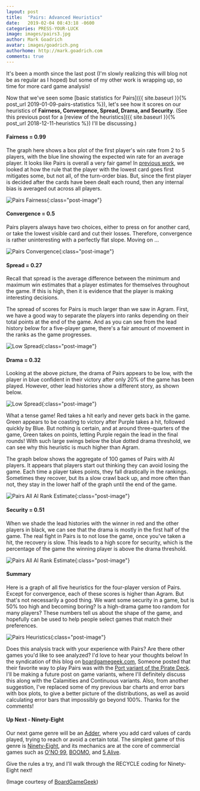 ```yaml
---
layout: post
title:  "Pairs: Advanced Heuristics"
date:   2019-02-04 08:43:18 -0600
categories: PRESS-YOUR-LUCK
image: images/pairs3.jpg
author: Mark Goadrich
avatar: images/goadrich.png
authorhome: http://mark.goadrich.com
comments: true
---
```


It's been a month since the last post (I'm slowly realizing this will blog not be as regular as I hoped) but
some of my other work is wrapping up, so time for more card game analysis!

Now that we've seen some [basic statistics for Pairs]({{ site.baseurl }}{% post_url 2019-01-09-pairs-statistics %}),
let's see how it scores on our heuristics of **Fairness, Convergence, Spread, Drama, and Security**. 
(See this previous post for a [review of the heuristics]({{ site.baseurl }}{% post_url 2018-12-11-heuristics %}) I'll be 
discussing.)

#### Fairness = 0.99

The graph here shows a box plot of the first player's win rate from 2 to 5 players, with the blue
line showing the expected win rate for an average player.
It looks like Pairs is overall a very fair game! In [previous work](http://mark.goadrich.com/articles/issue-2-1-09-recycled.pdf), 
we looked at how the rule that the player with the lowest card goes first mitigates some, but not
all, of the turn-order bias. But, since the first player is decided after the cards have been
dealt each round, then any internal bias is averaged out across all players. 

![Pairs Fairness]({{site.url}}{{site.baseurl}}/images/pairs/fairness.png){:class="post-image"}

#### Convergence = 0.5

Pairs players always have two choices, either to press on for another card, or take the lowest
visible card and cut their losses. Therefore, convergence is rather uninteresting with a 
perfectly flat slope. Moving on ...

![Pairs Convergence]({{site.url}}{{site.baseurl}}/images/pairs/convergence.png){:class="post-image"}

#### Spread = 0.27

Recall that 
spread is the average difference between the minimum and maximum win estimates 
that a player estimates for themselves throughout the game. If this is high, then 
it is evidence that the player is making interesting decisions. 

The spread of scores for Pairs is much larger than we saw in Agram. First, we have a
good way to separate the players into ranks depending on their total points at 
the end of the game. And as you can see from the lead history below for a five-player game, there's a 
fair amount of movement in the ranks as the game progresses.

![Low Spread]({{site.url}}{{site.baseurl}}/images/pairs/allaionegame2.png){:class="post-image"}

#### Drama = 0.32

Looking at the above picture, the drama of Pairs appears to be low, with the player
in blue confident in their victory after only 20% of the game has been played. However, 
other lead histories show a different story, as shown below.

![Low Spread]({{site.url}}{{site.baseurl}}/images/pairs/allaionegame.png){:class="post-image"}

What a tense game! Red takes a hit early and never gets back in the game. Green appears to
be coasting to victory after Purple takes a hit, followed quickly by Blue. But nothing is
certain, and at around three-quarters of the game, Green takes on points, letting Purple
regain the lead in the final rounds! With such large swings below the blue dotted
drama threshold, we can see why this heuristic is much higher than Agram.

The graph below shows the aggregate of 100 games of Pairs with AI players. 
It appears that players start out thinking they can avoid losing the game. Each time a 
player takes points, they fall drastically in the rankings. Sometimes they recover, but
its a slow crawl back up, and more often than not, they stay in the lower half of the graph until the end of the game.

![Pairs All AI Rank Estimate]({{site.url}}{{site.baseurl}}/images/pairs/allairankestimate.png){:class="post-image"}

#### Security = 0.51

When we shade the lead histories with the winner in red and the other players in black, we can 
see that the drama is mostly in the first half of the game. The real fight in Pairs is to 
not lose the game, once you've taken a hit, the recovery is slow. This leads to a 
high score for security, which is the percentage of the game the winning player
is above the drama threshold. 

![Pairs All AI Rank Estimate]({{site.url}}{{site.baseurl}}/images/pairs/allairankestimatewinner.png){:class="post-image"}

#### Summary

Here is a graph of all five heuristics for 
the four-player version of Pairs. Except for convergence, each of these scores
is higher than Agram. But that's not necessarily a good thing. We want some 
security in a game, but is 50% too high and becoming boring? Is a high-drama game
too random for many players? These numbers tell us about the shape of the game, and hopefully
can be used to help people select games that match their preferences.

![Pairs Heuristics]({{site.url}}{{site.baseurl}}/images/pairs/heuristics.png){:class="post-image"}

Does this analysis track with your experience with Pairs? Are there other games you'd 
like to see analyzed? I'd love to hear your thoughts below!
In the syndication of this blog on [boardgamegeek.com](https://boardgamegeek.com/blog/8730/shape-card-games),
Someone posted that their favorite way to play Pairs was with the [Port variant of the Pirate Deck](http://hippocketgames.com/piratepairs).
I'll be making a future post on game variants, where I'll definitely discuss this along with the
Calamities and Continuous variants. Also, from another suggestion, I've replaced some of my previous bar charts
and error bars with box plots, to give a better picture of the distributions, as well as 
avoid calculating error bars that impossibly go beyond 100%. Thanks for the comments!

#### Up Next - Ninety-Eight

Our next game genre will be an [Adder](https://www.pagat.com/adders/), where you add card values
of cards played, trying to reach or avoid a certain total. The simplest game of this 
genre is [Ninety-Eight](https://www.pagat.com/adders/98.html), and its mechanics are at the
core of commercial games such as
[O'NO 99](https://boardgamegeek.com/boardgame/7803/ono-99),
[BOOMO](https://boardgamegeek.com/boardgame/1333/boom-o), and
[5 Alive](https://boardgamegeek.com/boardgame/1961/5-alive). 

Give the rules a try, and
I'll walk through the RECYCLE coding for Ninety-Eight next! 

(Image courtesy of [BoardGameGeek](https://boardgamegeek.com/image/3677019/pairs))
